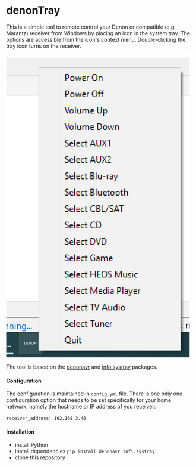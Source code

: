 # denonTray
This is a simple tool to remote control your Denon or compatible (e.g. Marantz) receiver 
from Windows by placing an icon in the system tray. The options are accessible from the
icon's context menu. Double-clicking the tray icon turns on the receiver.

![Screenshot](screenshot.png?raw=True)

The tool is based on the [denonavr](https://github.com/scarface-4711/denonavr)
and [info.systray](https://github.com/Infinidat/infi.systray) packages.

#### Configuration
The configuration is maintained in ```config.yml``` file. 
There is one only one configuration option that needs to be set specifically for your
home network, namely the hostname or IP address of you receiver:

```receiver_address: 192.168.3.46```

#### Installation
* install Python
* install dependencies
``` pip install denonavr infi.systray ```
* clone this repository